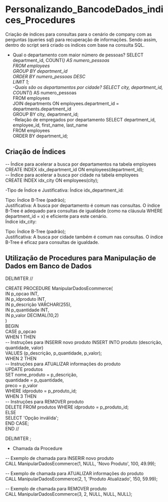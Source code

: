 # Personalizando_BancodeDados_indices_Procedures
Criação de índices para consultas para o cenário de company com as perguntas (queries sql) para recuperação de informações. Sendo assim, dentro do script será criado os índices com base na consulta SQL.  <br/>
- Qual o departamento com maior número de pessoas?
SELECT department_id, COUNT(*) AS numero_pessoas <br/>
FROM employees <br/>
GROUP BY department_id <br/>
ORDER BY numero_pessoas DESC <br/>
LIMIT 1; <br/>
-Quais são os departamentos por cidade?
SELECT city, department_id, COUNT(*) AS numero_pessoas<br/>
FROM employees<br/>
JOIN departments ON employees.department_id = departments.department_id<br/>
GROUP BY city, department_id;<br/>
-Relação de empregados por departamento
SELECT department_id, employee_id, first_name, last_name<br/>
FROM employees<br/>
ORDER BY department_id;<br/>
## Criação de Índices
-- Índice para acelerar a busca por departamentos na tabela employees<br/>
CREATE INDEX idx_department_id ON employees(department_id);<br/>
-- Índice para acelerar a busca por cidade na tabela employees<br/>
CREATE INDEX idx_city ON employees(city);<br/>

-Tipo de Índice e Justificativa:
Índice idx_department_id:<br/>

Tipo: Índice B-Tree (padrão);<br/>
Justificativa: A busca por departamento é comum nas consultas. O índice B-Tree é adequado para consultas de igualdade (como na cláusula WHERE department_id = x) e eficiente para este cenário.<br/>
Índice idx_city:<br/>

Tipo: Índice B-Tree (padrão);<br/>
Justificativa: A busca por cidade também é comum nas consultas. O índice B-Tree é eficaz para consultas de igualdade.<br/>
## Utilização de Procedures para Manipulação de Dados em Banco de Dados

DELIMITER //<br/>

CREATE PROCEDURE ManipularDadosEcommerce(<br/>
    IN p_opcao INT,<br/>
    IN p_idproduto INT,<br/>
    IN p_descrição VARCHAR(255),<br/>
    IN p_quantidade INT,<br/>
    IN p_valor DECIMAL(10,2)<br/>
)<br/>
BEGIN<br/>
    CASE p_opcao<br/>
        WHEN 1 THEN<br/>
            -- Instruções para INSERIR novo produto
            INSERT INTO produto (descrição, quantidade, valor)<br/>
            VALUES (p_descrição, p_quantidade, p_valor);<br/>
        WHEN 2 THEN<br/>
            -- Instruções para ATUALIZAR informações do produto<br/>
            UPDATE produtos <br/>
            SET nome_produto = p_descrição, <br/>
                quantidade = p_quantidade, <br/>
                preco = p_valor <br/>
            WHERE idproduto = p_produto_id;<br/>
        WHEN 3 THEN<br/>
            -- Instruções para REMOVER produto<br/>
            DELETE FROM produtos WHERE idproduto = p_produto_id;<br/>
        ELSE<br/>
            SELECT 'Opção inválida';<br/>
    END CASE;<br/>
END //<br/>

DELIMITER ;<br/>

- Chamada da Procedure
  
-- Exemplo de chamada para INSERIR novo produto<br/>
CALL ManipularDadosEcommerce(1, NULL, 'Novo Produto', 100, 49.99);<br/>

-- Exemplo de chamada para ATUALIZAR informações do produto<br/>
CALL ManipularDadosEcommerce(2, 1, 'Produto Atualizado', 150, 59.99);<br/>

-- Exemplo de chamada para REMOVER produto<br/>
CALL ManipularDadosEcommerce(3, 2, NULL, NULL, NULL);<br/>



